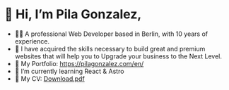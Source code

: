 # 👋 Hi, I’m Pila Gonzalez,

- 👨‍💻 A professional Web Developer based in Berlin, with 10 years of experience. 
- 🚀 I have acquired the skills necessary to build great and premium websites that will help you to Upgrade your business to the Next Level.
- 👀 My Portfolio: https://pilagonzalez.com/en/
- 🌱 I’m currently learning React & Astro
- 💾 My CV: [Download.pdf](https://github.com/Pilag6/Pilag6/files/12025992/CVEzequielGonzalez.pdf)
